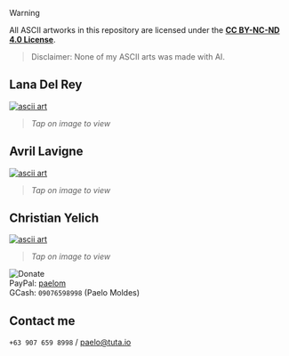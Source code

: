 > [!WARNING]
> All ASCII artworks in this repository are licensed under the **[CC BY-NC-ND 4.0 License](https://creativecommons.org/licenses/by-nc-nd/4.0/legalcode.en)**.  

> Disclaimer: None of my ASCII arts was made with AI.

## Lana Del Rey  
[![ascii art](https://ldaelo.github.io/ascii-art/assets/screenshot-2.jpg)](https://ldaelo.github.io/ascii-art/Lana%20Del%20Rey-20250224121718.html)  
> *Tap on image to view*  

## Avril Lavigne  
[![ascii art](https://ldaelo.github.io/ascii-art/assets/screenshot-1.jpg)](https://ldaelo.github.io/ascii-art/Avril%20Lavigne-20250224020035.html)  
> *Tap on image to view*  

## Christian Yelich  
[![ascii art](https://ldaelo.github.io/ascii-art/assets/screenshot-3.jpeg)](https://ldaelo.github.io/ascii-art/Christian%20Yelich-20250224162915.html)  
> *Tap on image to view*  

![Donate](https://ldaelo.github.io/ascii-art/donate.gif)  
PayPal: [paelom](https://www.paypal.me/paelom)  
GCash: `09076598998` (Paelo Moldes)  

## Contact me  
`+63 907 659 8998` / [paelo@tuta.io](mailto:paelo@tuta.io)  
